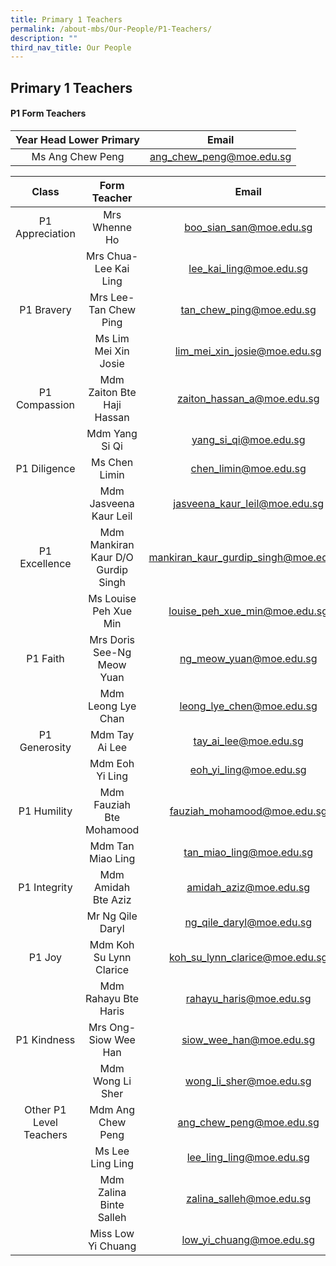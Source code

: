 ```yaml
---
title: Primary 1 Teachers
permalink: /about-mbs/Our-People/P1-Teachers/
description: ""
third_nav_title: Our People
---
```

## Primary 1 Teachers

#### P1 Form Teachers

| Year Head Lower Primary |           Email          |
|:-----------------------:|:------------------------:|
| Ms Ang Chew Peng        | ang_chew_peng@moe.edu.sg |




|          Class          |            Form Teacher            |                 Email                 |
|:-----------------------:|:----------------------------------:|:-------------------------------------:|
| P1 Appreciation         | Mrs Whenne Ho                      | boo_sian_san@moe.edu.sg               |
|                         | Mrs Chua-Lee Kai Ling              | lee_kai_ling@moe.edu.sg               |
| P1 Bravery              | Mrs Lee-Tan Chew Ping              | tan_chew_ping@moe.edu.sg              |
|                         | Ms Lim Mei Xin Josie               | lim_mei_xin_josie@moe.edu.sg          |
| P1 Compassion           | Mdm Zaiton Bte Haji Hassan         | zaiton_hassan_a@moe.edu.sg            |
|                         | Mdm Yang Si Qi                     | yang_si_qi@moe.edu.sg                 |
| P1 Diligence            | Ms Chen Limin                      | chen_limin@moe.edu.sg                 |
|                         | Mdm Jasveena Kaur Leil             | jasveena_kaur_leil@moe.edu.sg         |
| P1 Excellence           | Mdm Mankiran Kaur D/O Gurdip Singh | mankiran_kaur_gurdip_singh@moe.edu.sg |
|                         | Ms Louise Peh Xue Min              | louise_peh_xue_min@moe.edu.sg         |
| P1 Faith                | Mrs Doris See-Ng Meow Yuan         | ng_meow_yuan@moe.edu.sg               |
|                         | Mdm Leong Lye Chan                 | leong_lye_chen@moe.edu.sg             |
| P1 Generosity           | Mdm Tay Ai Lee                     | tay_ai_lee@moe.edu.sg                 |
|                         | Mdm Eoh Yi Ling                    | eoh_yi_ling@moe.edu.sg                |
| P1 Humility             | Mdm Fauziah Bte Mohamood           | fauziah_mohamood@moe.edu.sg           |
|                         | Mdm Tan Miao Ling                  | tan_miao_ling@moe.edu.sg              |
| P1 Integrity            | Mdm Amidah Bte Aziz                | amidah_aziz@moe.edu.sg                |
|                         | Mr Ng Qile Daryl                   | ng_qile_daryl@moe.edu.sg              |
| P1 Joy                  | Mdm Koh Su Lynn Clarice            | koh_su_lynn_clarice@moe.edu.sg        |
|                         | Mdm Rahayu Bte Haris               | rahayu_haris@moe.edu.sg               |
| P1 Kindness             | Mrs Ong-Siow Wee Han               | siow_wee_han@moe.edu.sg               |
|                         | Mdm Wong Li Sher                   | wong_li_sher@moe.edu.sg               |
| Other P1 Level Teachers | Mdm Ang Chew Peng                  | ang_chew_peng@moe.edu.sg              |
|                         | Ms Lee Ling Ling                   | lee_ling_ling@moe.edu.sg              |
|                         | Mdm Zalina Binte Salleh            | zalina_salleh@moe.edu.sg              |
|                         | Miss Low Yi Chuang                 | low_yi_chuang@moe.edu.sg              |